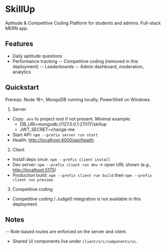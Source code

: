# SkillUp

Aptitude & Competitive Coding Platform for students and admins. Full-stack MERN app.

## Features

- Daily aptitude questions
- Performance tracking
-- Competitive coding (removed in this deployment)
-- Leaderboards
-- Admin dashboard, moderation, analytics

## Quickstart

Prereqs: Node 18+, MongoDB running locally, PowerShell on Windows.

1. Server

- Copy `.env` to project root if not present. Minimal example:
  - DB_URI=mongodb://127.0.0.1:27017/skillup
  - JWT_SECRET=change-me
- Start API: `npm --prefix server run start`
- Health: <http://localhost:4000/api/health>

2. Client

- Install deps once: `npm --prefix client install`
- Dev server: `npm --prefix client run dev` → open URL shown (e.g., <http://localhost:5175>)
- Production build: `npm --prefix client run build` then `npm --prefix client run preview`

3. Competitive coding

- Competitive coding / Judge0 integration is not available in this deployment.

## Notes

-- Role-based routes are enforced on the server and client.
- Shared UI components live under `client/src/components/ui`.
